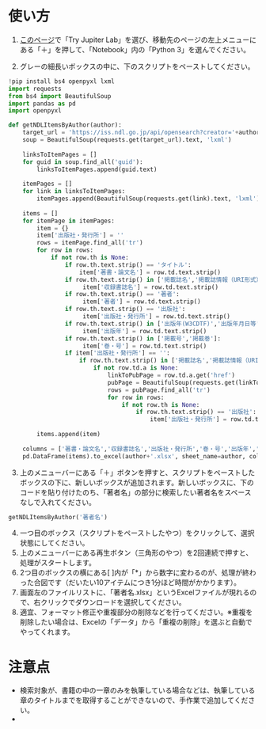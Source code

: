 # 使い方

1. [このページ](https://jupyter.org/try)で「Try Jupiter Lab」を選び、移動先のページの左上メニューにある「＋」を押して、「Notebook」内の「Python 3」を選んでください。

2. グレーの細長いボックスの中に、下のスクリプトをペーストしてください。
```python
!pip install bs4 openpyxl lxml
import requests
from bs4 import BeautifulSoup
import pandas as pd
import openpyxl

def getNDLItemsByAuthor(author):
    target_url = 'https://iss.ndl.go.jp/api/opensearch?creator='+author
    soup = BeautifulSoup(requests.get(target_url).text, 'lxml')
    
    linksToItemPages = []
    for guid in soup.find_all('guid'):
        linksToItemPages.append(guid.text)
    
    itemPages = []
    for link in linksToItemPages:
        itemPages.append(BeautifulSoup(requests.get(link).text, 'lxml'))
    
    items = []
    for itemPage in itemPages:
        item = {}
        item['出版社・発行所'] = ''
        rows = itemPage.find_all('tr')
        for row in rows:
            if not row.th is None:
                if row.th.text.strip() == 'タイトル':
                    item['著書・論文名'] = row.td.text.strip()
                if row.th.text.strip() in ['掲載誌名','掲載誌情報（URI形式）']:
                     item['収録書誌名'] = row.td.text.strip()
                if row.th.text.strip() == '著者':
                     item['著者'] = row.td.text.strip()
                if row.th.text.strip() == '出版社':
                     item['出版社・発行所'] = row.td.text.strip()
                if row.th.text.strip() in ['出版年(W3CDTF)','出版年月日等']:
                     item['出版年'] = row.td.text.strip()
                if row.th.text.strip() in ['掲載号','掲載巻']:
                     item['巻・号'] = row.td.text.strip()
                if item['出版社・発行所'] == '':
                    if row.th.text.strip() in ['掲載誌名','掲載誌情報（URI形式）']:
                        if not row.td.a is None:
                            linkToPubPage = row.td.a.get('href')
                            pubPage = BeautifulSoup(requests.get(linkToPubPage).text, 'lxml')
                            rows = pubPage.find_all('tr')
                            for row in rows:
                                if not row.th is None:
                                    if row.th.text.strip() == '出版社':
                                        item['出版社・発行所'] = row.td.text.strip()     
                          
        items.append(item)
        
    columns = ['著書・論文名','収録書誌名','出版社・発行所','巻・号','出版年','著者']
    pd.DataFrame(items).to_excel(author+'.xlsx', sheet_name=author, columns=columns, encoding="cp932")
```

3. 上のメニューバーにある「＋」ボタンを押すと、スクリプトをペーストしたボックスの下に、新しいボックスが追加されます。新しいボックスに、下のコードを貼り付けたのち、「著者名」の部分に検索したい著者名をスペースなしで入れてください。

```python
getNDLItemsByAuthor('著者名')
```

4. 一つ目のボックス（スクリプトをペーストしたやつ）をクリックして、選択状態にしてください。
5. 上のメニューバーにある再生ボタン（三角形のやつ）を2回連続で押すと、処理がスタートします。
6. 2つ目のボックスの横にある[ ]内が「*」から数字に変わるのが、処理が終わった合図です（だいたい10アイテムにつき1分ほど時間がかかります）。
7. 画面左のファイルリストに、「著者名.xlsx」というExcelファイルが現れるので、右クリックでダウンロードを選択してください。
8. 適宜、フォーマット修正や重複部分の削除などを行ってください。※重複を削除したい場合は、Excelの「データ」から「重複の削除」を選ぶと自動でやってくれます。

# 注意点

- 検索対象が、書籍の中の一章のみを執筆している場合などは、執筆している章のタイトルまでを取得することができないので、手作業で追加してください。
- 
